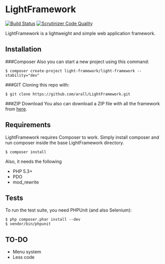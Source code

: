 LightFramework
==============

[![Build Status](https://travis-ci.org/arall/LightFramework.svg)](https://travis-ci.org/arall/LightFramework) [![Scrutinizer Code Quality](https://scrutinizer-ci.com/g/arall/LightFramework/badges/quality-score.png)](https://scrutinizer-ci.com/g/arall/LightFramework/)

LightFramework is a lightweight and simple web application framework.

Installation
------------

###Composer
Also you can start a new project using this command:

    $ composer create-project light-framework/light-framework --stability="dev"

###GIT
Cloning this repo with:

    $ git clone https://github.com/arall/LightFramework.git

###ZIP Download
You also can download a ZIP file with all the framework from [here](https://github.com/arall/LightFramework/archive/master.zip).

Requirements
------------

LightFramework requires Composer to work. Simply install composer and run composer inside the base LightFramework directory.

    $ composer install

Also, it needs the following

- PHP 5.3+
- PDO
- mod_rewrite

Tests
-----

To run the test suite, you need PHPUnit (and also Selenium):

    $ php composer.phar install --dev
    $ vendor/bin/phpunit

TO-DO
-----
- Menu system
- Less code
